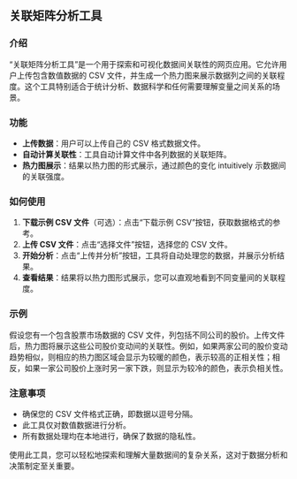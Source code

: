 
## 关联矩阵分析工具

### 介绍
“关联矩阵分析工具”是一个用于探索和可视化数据间关联性的网页应用。它允许用户上传包含数值数据的 CSV 文件，并生成一个热力图来展示数据列之间的关联程度。这个工具特别适合于统计分析、数据科学和任何需要理解变量之间关系的场景。

### 功能
- **上传数据**：用户可以上传自己的 CSV 格式数据文件。
- **自动计算关联性**：工具自动计算文件中各列数据的关联矩阵。
- **热力图展示**：结果以热力图的形式展示，通过颜色的变化 intuitively 示数据间的关联强度。

### 如何使用
1. **下载示例 CSV 文件**（可选）：点击“下载示例 CSV”按钮，获取数据格式的参考。
2. **上传 CSV 文件**：点击“选择文件”按钮，选择您的 CSV 文件。
3. **开始分析**：点击“上传并分析”按钮，工具将自动处理您的数据，并展示分析结果。
4. **查看结果**：结果将以热力图形式展示，您可以直观地看到不同变量间的关联程度。

### 示例
假设您有一个包含股票市场数据的 CSV 文件，列包括不同公司的股价。上传文件后，热力图将展示这些公司股价变动间的关联性。例如，如果两家公司的股价变动趋势相似，则相应的热力图区域会显示为较暖的颜色，表示较高的正相关性；相反，如果一家公司股价上涨时另一家下跌，则显示为较冷的颜色，表示负相关性。

### 注意事项
- 确保您的 CSV 文件格式正确，即数据以逗号分隔。
- 此工具仅对数值数据进行分析。
- 所有数据处理均在本地进行，确保了数据的隐私性。

使用此工具，您可以轻松地探索和理解大量数据间的复杂关系，这对于数据分析和决策制定至关重要。
